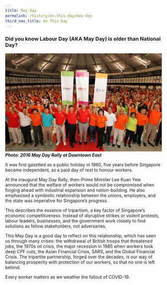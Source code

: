 ```yaml
---
title: May Day
permalink: /history/on-this-day/may-day
third_nav_title: On This Day
---
```

### Did you know Labour Day (AKA May Day) is older than National Day?

![Alt text for image on Isomer site](/images/onthisday_labourday.jpg)
***Photo: 2016 May Day Rally at Downtown East***

It was first gazetted as a public holiday in 1960, five years before Singapore became independent, as a paid day of rest to honour workers.

At the inaugural May Day Rally, then-Prime Minister Lee Kuan Yew announced that the welfare of workers would not be compromised when forging ahead with industrial expansion and nation-building. He also emphasised a symbiotic relationship between the unions, employers, and the state was imperative for Singapore’s progress.

This describes the essence of tripartism, a key factor of Singapore’s economic competitiveness. Instead of disruptive strikes or violent protests, labour leaders, businesses, and the government work closely to find solutions as fellow stakeholders, not adversaries.

This May Day is a good day to reflect on this relationship, which has seen us through many crises: the withdrawal of British troops that threatened jobs, the 1970s oil crisis, the major recession in 1985 when workers took deep CPF cuts, the Asian Financial Crisis, SARS, and the Global Financial Crisis. The tripartite partnership, forged over the decades, is our way of balancing prosperity with protection of our workers, so that no one is left behind. 

Every worker matters as we weather the fallout of COVID-19.